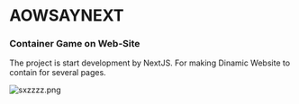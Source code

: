 # AOWSAYNEXT
### Container Game on Web-Site
The project is start development by NextJS.
For making Dinamic Website to contain for several pages.

![sxzzzz.png](https://i.postimg.cc/fR3V93Ss/sxzzzz.png)
